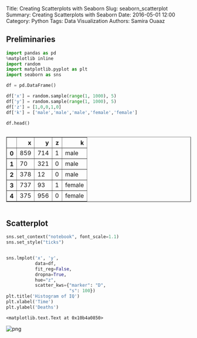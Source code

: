 Title: Creating Scatterplots with Seaborn
Slug: seaborn_scatterplot
Summary: Creating Scatterplots with Seaborn
Date: 2016-05-01 12:00
Category: Python
Tags: Data Visualization
Authors: Samira Ouaaz



## Preliminaries


```python
import pandas as pd
%matplotlib inline
import random
import matplotlib.pyplot as plt
import seaborn as sns
```


```python
df = pd.DataFrame()

df['x'] = random.sample(range(1, 1000), 5)
df['y'] = random.sample(range(1, 1000), 5)
df['z'] = [1,0,0,1,0]
df['k'] = ['male','male','male','female','female']
```


```python
df.head()
```




<div style="max-height:1000px;max-width:1500px;overflow:auto;">
<table border="1" class="dataframe">
  <thead>
    <tr style="text-align: right;">
      <th></th>
      <th>x</th>
      <th>y</th>
      <th>z</th>
      <th>k</th>
    </tr>
  </thead>
  <tbody>
    <tr>
      <th>0</th>
      <td> 859</td>
      <td> 714</td>
      <td> 1</td>
      <td>   male</td>
    </tr>
    <tr>
      <th>1</th>
      <td>  70</td>
      <td> 321</td>
      <td> 0</td>
      <td>   male</td>
    </tr>
    <tr>
      <th>2</th>
      <td> 378</td>
      <td>  12</td>
      <td> 0</td>
      <td>   male</td>
    </tr>
    <tr>
      <th>3</th>
      <td> 737</td>
      <td>  93</td>
      <td> 1</td>
      <td> female</td>
    </tr>
    <tr>
      <th>4</th>
      <td> 375</td>
      <td> 956</td>
      <td> 0</td>
      <td> female</td>
    </tr>
  </tbody>
</table>
</div>



## Scatterplot


```python
sns.set_context("notebook", font_scale=1.1)
sns.set_style("ticks")


sns.lmplot('x', 'y', 
           data=df, 
           fit_reg=False, 
           dropna=True,
           hue="z",  
           scatter_kws={"marker": "D", 
                        "s": 100})
plt.title('Histogram of IQ')
plt.xlabel('Time')
plt.ylabel('Deaths')
```




    <matplotlib.text.Text at 0x10b4a0850>




![png]({filename}/images/seaborn_scatterplot/output_6_1.png)

